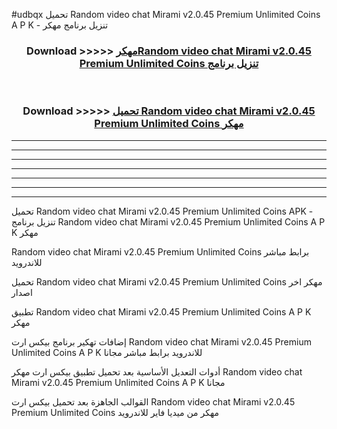 #udbqx تحميل Random video chat Mirami v2.0.45 Premium Unlimited Coins  A P K - تنزيل برنامج مهكر



<div align="center">
<h3>Download >>>>> <a href="https://runaway1.web.app/?sq=Random video chat Mirami v2.0.45 Premium Unlimited Coins ">مهكرRandom video chat Mirami v2.0.45 Premium Unlimited Coins  تنزيل برنامج</a></h3><br>

<h3>Download >>>>> <a href="https://runaway1.web.app/?sq=Random video chat Mirami v2.0.45 Premium Unlimited Coins ">تحميل Random video chat Mirami v2.0.45 Premium Unlimited Coins  مهكر</a></h3>
</div>


----------------------------------------------------------

----------------------------------------------------------

----------------------------------------------------------

----------------------------------------------------------

----------------------------------------------------------

----------------------------------------------------------

----------------------------------------------------------

تحميل Random video chat Mirami v2.0.45 Premium Unlimited Coins  APK - تنزيل برنامج Random video chat Mirami v2.0.45 Premium Unlimited Coins  A P K مهكر

Random video chat Mirami v2.0.45 Premium Unlimited Coins  برابط مباشر للاندرويد

تحميل Random video chat Mirami v2.0.45 Premium Unlimited Coins  مهكر اخر اصدار

تطبيق Random video chat Mirami v2.0.45 Premium Unlimited Coins  A P K مهكر

إضافات تهكير برنامج بيكس ارت Random video chat Mirami v2.0.45 Premium Unlimited Coins  A P K للاندرويد برابط مباشر مجانا

أدوات التعديل الأساسية بعد تحميل تطبيق بيكس ارت مهكر Random video chat Mirami v2.0.45 Premium Unlimited Coins  A P K مجانا

القوالب الجاهزة بعد تحميل بيكس ارت Random video chat Mirami v2.0.45 Premium Unlimited Coins  مهكر من ميديا فاير للاندرويد


